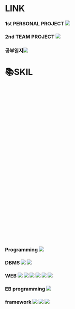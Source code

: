 <H1>LINK</H1>
<H3>1st PERSONAL PROJECT <img src="https://img.shields.io/badge/OCL[학급관리시스템]-3178C6?style=for-the-badge&logo=github&logoColor=white"/></H3>
<H3>2nd TEAM PROJECT <img src="https://img.shields.io/badge/HelloWorld[놀이동산 운영 관리 시스템]-A38DF2?style=for-the-badge&logo=github&logoColor=white"/></H3>
<H3>공부일지<img src="https://img.shields.io/badge/공부일지-A38DF2?style=for-the-badge&logo=github&logoColor=white"/></H3>
<H1>📚SKIL</H1><svg role="img" viewBox="0 0 24 24" xmlns="http://www.w3.org/2000/svg">
</svg>
<H3>Programming <img src="https://img.shields.io/badge/oracle-F80000?style=for-the-badge&logo=oracle&logoColor=white"/> </H3>
<H3>DBMS <img src="https://img.shields.io/badge/oracle-F80000?style=for-the-badge&logo=oracle&logoColor=white"/> <img src="https://img.shields.io/badge/mysql-4479A1?style=for-the-badge&logo=mysql&logoColor=white"/></H3>
<H3>WEB <img src="https://img.shields.io/badge/html5-E34F26?style=for-the-badge&logo=html5&logoColor=white"/> <img src="https://img.shields.io/badge/css3-1572B6?style=for-the-badge&logo=css3&logoColor=white"/> <img src="https://img.shields.io/badge/bootstrap-7952B3?style=for-the-badge&logo=bootstrap&logoColor=white"/> <img src="https://img.shields.io/badge/javascript-F7DF1E?style=for-the-badge&logo=javascript&logoColor=black"/> <img src="https://img.shields.io/badge/jquery-0769AD?style=for-the-badge&logo=jquery&logoColor=white"/> <img src="https://img.shields.io/badge/react-61DAFB?style=for-the-badge&logo=react&logoColor=black"/></H3>
<H3>EB programming <img src="https://img.shields.io/badge/oracle-F80000?style=for-the-badge&logo=oracle&logoColor=white"/></H3>
<h3>framework <img src="https://img.shields.io/badge/spring-6DB33F?style=for-the-badge&logo=spring&logoColor=white"/> <img src="https://img.shields.io/badge/mysql-4479A1?style=for-the-badge&logo=mysql&logoColor=white"/> <img src="https://img.shields.io/badge/oracle-F80000?style=for-the-badge&logo=oracle&logoColor=white"/> </h3>
<!--
**reversejin0209/reversejin0209** is a ✨ _special_ ✨ repository because its `README.md` (this file) appears on your GitHub profile.

Here are some ideas to get you started:

- 🔭 I’m currently working on ...
- 🌱 I’m currently learning ...
- 👯 I’m looking to collaborate on ...
- 🤔 I’m looking for help with ...
- 💬 Ask me about ...
- 📫 How to reach me: ...
- 😄 Pronouns: ...
- ⚡ Fun fact: ...
-->
